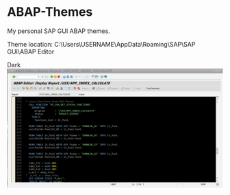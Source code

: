 # ABAP-Themes
My personal SAP GUI ABAP themes.

Theme location: C:\Users\USERNAME\AppData\Roaming\SAP\SAP GUI\ABAP Editor

Dark
![Screenshot](https://github.com/Tursko/ABAP-Themes/blob/main/Screenshot-Dark.png)
